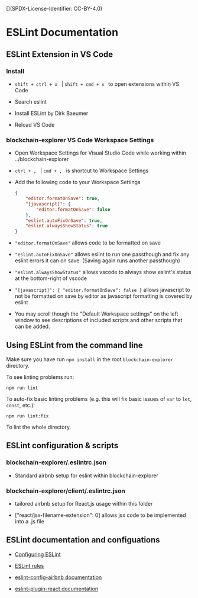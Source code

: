 [](SPDX-License-Identifier: CC-BY-4.0)
# ESLint Documentation

## ESLint Extension in VS Code

### Install
- `shift + ctrl + x ` | `shift + cmd + x ` to open extensions within VS Code

- Search eslint

- Install ESLint by Dirk Baeumer

- Reload VS Code

### blockchain-explorer VS Code Workspace Settings
-   Open Workspace Settings for Visual Studio Code while working within ../blockchain-explorer

-   `ctrl + , ` | `cmd + , ` is shortcut to Workspace Settings

-   Add the following code to your Workspace Settings
    ```json
    {
        "editor.formatOnSave": true,
        "[javascript]": {
            "editor.formatOnSave": false
        },
        "eslint.autoFixOnSave": true,
        "eslint.alwaysShowStatus": true
    }
    ```

-   `"editor.formatOnSave"` allows code to be formatted on save

-   `"eslint.autoFixOnSave"` allows eslint to run one passthough and fix any eslint errors it can on save. (Saving again runs another passthough)

-   `"eslint.alwaysShowStatus"` allows vscode to always show eslint's status at the bottom-right of vscode

-   `"[javascript]": {
        "editor.formatOnSave": false
    }`
    allows javascript to not be formatted on save by editor as javascript formatting is covered by eslint

-   You may scroll though the "Default Workspace settings" on the left window to see descriptions of included scripts and other scripts that can be added.

## Using ESLint from the command line

Make sure you have run `npm install` in the root `blockchain-explorer` directory.

To see linting problems run:

```npm run lint```

To auto-fix basic linting problems (e.g. this will fix basic issues of `var` to `let`, `const`, etc.):

```npm run lint:fix```

To lint the whole directory.

## ESLint configuration & scripts

### blockchain-explorer/.eslintrc.json
-   Standard airbnb setup for eslint within blockchain-explorer

### blockchain-explorer/client/.eslintrc.json
-   tailored airbnb setup for React.js usage within this folder

-   ["react/jsx-filename-extension": 0] allows jsx code to be implemented into a .js file

## ESLint documentation and configuations
-   [Configuring ESLint](https://eslint.org/docs/user-guide/configuring)

-   [ESLint rules](https://eslint.org/docs/rules)

-   [eslint-config-airbnb documentation](https://github.com/airbnb/javascript/tree/master/packages/eslint-config-airbnb)

-   [eslint-plugin-react documentation](https://github.com/yannickcr/eslint-plugin-react/tree/master/docs)
